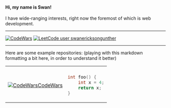 #### Hi, my name is Swan!

<!-- $${\color{black}Hi, \space the \space name \space is \space \color{purple}Swan!}$$ -->

I have wide-ranging interests, right now the foremost of which is web development.
***
 [![CodeWars](https://www.codewars.com/users/TSEG/badges/micro)](https://www.codewars.com/users/TSEG/) [![LeetCode user swanericksongunther](https://img.shields.io/badge/dynamic/json?style=flat-square&labelColor=black&color=%23ffa116&label=Solved&query=solvedOverTotal&url=https%3A%2F%2Fleetcode-badge.vercel.app%2Fapi%2Fusers%2Fswanericksongunther&logo=leetcode&logoColor=yellow)](https://leetcode.com/swanericksongunther/)
***
<!-- [![Codewars](https://img.shields.io/badge/Codewars-B1361E?style=for-the-badge&logo=codewars&logoColor=grey)](https://www.codewars.com/users/TSEG/) -->




<!-- $${\color{red}Red}$$ 	$${\color{red}Red}$$
$${\color{green}Green}$$ 	$${\color{green}Green}$$
$${\color{lightgreen}Light \space Green}$$ 	$${\color{lightgreen}Light \space Green}$$
$${\color{blue}Blue}$$ 	$${\color{blue}Blue}$$
$${\color{lightblue}Light \space Blue}$$ 	$${\color{lightblue}Light \space Blue}$$
$${\color{black}Black}$$ 	$${\color{black}Black}$$
$${\color{white}White}$$ 	$${\color{white}White}$$
$${\color{red}Welcome \space \color{lightblue}To \space \color{orange}Stackoverflow}$$
-->



<!--
```diff
- text in red
+ text in green
! text in orange
# text in gray
@@ text in purple (and bold)@@
```
-->

Here are some example repositories:
(playing with this markdown formatting a bit here, in order to understand it better)


<table>
<tr>
<th> </th>
<th> </th>
</tr>
<tr>
<td>

 [![CodeWars](https://www.codewars.com/users/TSEG/badges/micro)CodeWars](https://www.codewars.com/users/TSEG/)


</td>
<td>

```c++
int foo() { 
    int x = 4;
    return x;
}
```

</td>
</tr>
</table>

<!--
**GhostWheat/GhostWheat** is a ✨ _special_ ✨ repository because its `README.md` (this file) appears on your GitHub profile.

Here are some ideas to get you started:

- 🔭 I’m currently working on ...
- 🌱 I’m currently learning ...
- 👯 I’m looking to collaborate on ...
- 🤔 I’m looking for help with ...
- 💬 Ask me about ...
- 📫 How to reach me: ...
- 😄 Pronouns: ...
- ⚡ Fun fact: ...
-->
